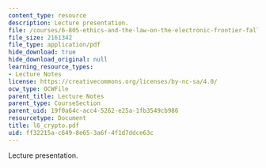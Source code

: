 ```yaml
---
content_type: resource
description: Lecture presentation.
file: /courses/6-805-ethics-and-the-law-on-the-electronic-frontier-fall-2005/ff32215ac6498e653a6f4f1d7ddce63c_l6_crypto.pdf
file_size: 2161342
file_type: application/pdf
hide_download: true
hide_download_original: null
learning_resource_types:
- Lecture Notes
license: https://creativecommons.org/licenses/by-nc-sa/4.0/
ocw_type: OCWFile
parent_title: Lecture Notes
parent_type: CourseSection
parent_uid: 19f0a64c-acc4-5262-e25a-1fb3549cb986
resourcetype: Document
title: l6_crypto.pdf
uid: ff32215a-c649-8e65-3a6f-4f1d7ddce63c
---
```

Lecture presentation.